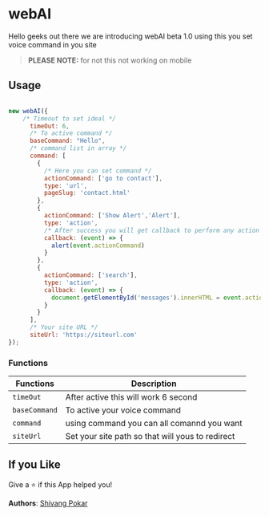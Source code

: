 # webAI

Hello geeks out there we are introducing webAI beta 1.0 using this you set voice command in you site 

<blockquote>
<p><strong>PLEASE NOTE:</strong> for not this not working on mobile</p>
</blockquote>


## Usage

```js

new webAI({
    /* Timeout to set ideal */
      timeOut: 6,
      /* To active command */
      baseCommand: "Hello",
      /* command list in array */
      command: [
        {
          /* Here you can set command */
          actionCommand: ['go to contact'],
          type: 'url',
          pageSlug: 'contact.html'
        },
        {
          actionCommand: ['Show Alert','Alert'],
          type: 'action',
          /* After success you will get callback to perform any action */
          callback: (event) => {
            alert(event.actionCommand)
          }
        },
        {
          actionCommand: ['search'],
          type: 'action',
          callback: (event) => {
            document.getElementById('messages').innerHTML = event.actionCommand.replace('search', '').trim();
          }
        }
      ],
      /* Your site URL */
      siteUrl: 'https://siteurl.com'
});

```

### Functions

| Functions | Description |
| --- | --- |
| `timeOut` | After active this will work 6 second |
| `baseCommand` | To active your voice command |
| `command` | using command you can all comannd you want |
| `siteUrl` | Set your site path so that will yous to redirect |


## If you Like

Give a ⭐️ if this App helped you!


__Authors__:  [Shivang Pokar](https://github.com/shivang-pokar)